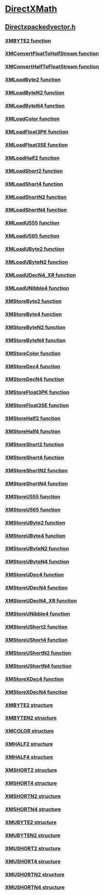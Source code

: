 # [DirectXMath](../_dxmath/index.md)
## [Directxpackedvector.h](index.md)
### [XMBYTE2 function](../directxpackedvector/nf-directxpackedvector-xmbyte2-xmbyte2.md)
### [XMConvertFloatToHalfStream function](../directxpackedvector/nf-directxpackedvector-xmconvertfloattohalfstream.md)
### [XMConvertHalfToFloatStream function](../directxpackedvector/nf-directxpackedvector-xmconverthalftofloatstream.md)
### [XMLoadByte2 function](../directxpackedvector/nf-directxpackedvector-xmloadbyte2.md)
### [XMLoadByteN2 function](../directxpackedvector/nf-directxpackedvector-xmloadbyten2.md)
### [XMLoadByteN4 function](../directxpackedvector/nf-directxpackedvector-xmloadbyten4.md)
### [XMLoadColor function](../directxpackedvector/nf-directxpackedvector-xmloadcolor.md)
### [XMLoadFloat3PK function](../directxpackedvector/nf-directxpackedvector-xmloadfloat3pk.md)
### [XMLoadFloat3SE function](../directxpackedvector/nf-directxpackedvector-xmloadfloat3se.md)
### [XMLoadHalf2 function](../directxpackedvector/nf-directxpackedvector-xmloadhalf2.md)
### [XMLoadShort2 function](../directxpackedvector/nf-directxpackedvector-xmloadshort2.md)
### [XMLoadShort4 function](../directxpackedvector/nf-directxpackedvector-xmloadshort4.md)
### [XMLoadShortN2 function](../directxpackedvector/nf-directxpackedvector-xmloadshortn2.md)
### [XMLoadShortN4 function](../directxpackedvector/nf-directxpackedvector-xmloadshortn4.md)
### [XMLoadU555 function](../directxpackedvector/nf-directxpackedvector-xmloadu555.md)
### [XMLoadU565 function](../directxpackedvector/nf-directxpackedvector-xmloadu565.md)
### [XMLoadUByte2 function](../directxpackedvector/nf-directxpackedvector-xmloadubyte2.md)
### [XMLoadUByteN2 function](../directxpackedvector/nf-directxpackedvector-xmloadubyten2.md)
### [XMLoadUDecN4_XR function](../directxpackedvector/nf-directxpackedvector-xmloadudecn4_xr.md)
### [XMLoadUNibble4 function](../directxpackedvector/nf-directxpackedvector-xmloadunibble4.md)
### [XMStoreByte2 function](../directxpackedvector/nf-directxpackedvector-xmstorebyte2.md)
### [XMStoreByte4 function](../directxpackedvector/nf-directxpackedvector-xmstorebyte4.md)
### [XMStoreByteN2 function](../directxpackedvector/nf-directxpackedvector-xmstorebyten2.md)
### [XMStoreByteN4 function](../directxpackedvector/nf-directxpackedvector-xmstorebyten4.md)
### [XMStoreColor function](../directxpackedvector/nf-directxpackedvector-xmstorecolor.md)
### [XMStoreDec4 function](../directxpackedvector/nf-directxpackedvector-xmstoredec4.md)
### [XMStoreDecN4 function](../directxpackedvector/nf-directxpackedvector-xmstoredecn4.md)
### [XMStoreFloat3PK function](../directxpackedvector/nf-directxpackedvector-xmstorefloat3pk.md)
### [XMStoreFloat3SE function](../directxpackedvector/nf-directxpackedvector-xmstorefloat3se.md)
### [XMStoreHalf2 function](../directxpackedvector/nf-directxpackedvector-xmstorehalf2.md)
### [XMStoreHalf4 function](../directxpackedvector/nf-directxpackedvector-xmstorehalf4.md)
### [XMStoreShort2 function](../directxpackedvector/nf-directxpackedvector-xmstoreshort2.md)
### [XMStoreShort4 function](../directxpackedvector/nf-directxpackedvector-xmstoreshort4.md)
### [XMStoreShortN2 function](../directxpackedvector/nf-directxpackedvector-xmstoreshortn2.md)
### [XMStoreShortN4 function](../directxpackedvector/nf-directxpackedvector-xmstoreshortn4.md)
### [XMStoreU555 function](../directxpackedvector/nf-directxpackedvector-xmstoreu555.md)
### [XMStoreU565 function](../directxpackedvector/nf-directxpackedvector-xmstoreu565.md)
### [XMStoreUByte2 function](../directxpackedvector/nf-directxpackedvector-xmstoreubyte2.md)
### [XMStoreUByte4 function](../directxpackedvector/nf-directxpackedvector-xmstoreubyte4.md)
### [XMStoreUByteN2 function](../directxpackedvector/nf-directxpackedvector-xmstoreubyten2.md)
### [XMStoreUByteN4 function](../directxpackedvector/nf-directxpackedvector-xmstoreubyten4.md)
### [XMStoreUDec4 function](../directxpackedvector/nf-directxpackedvector-xmstoreudec4.md)
### [XMStoreUDecN4 function](../directxpackedvector/nf-directxpackedvector-xmstoreudecn4.md)
### [XMStoreUDecN4_XR function](../directxpackedvector/nf-directxpackedvector-xmstoreudecn4_xr.md)
### [XMStoreUNibble4 function](../directxpackedvector/nf-directxpackedvector-xmstoreunibble4.md)
### [XMStoreUShort2 function](../directxpackedvector/nf-directxpackedvector-xmstoreushort2.md)
### [XMStoreUShort4 function](../directxpackedvector/nf-directxpackedvector-xmstoreushort4.md)
### [XMStoreUShortN2 function](../directxpackedvector/nf-directxpackedvector-xmstoreushortn2.md)
### [XMStoreUShortN4 function](../directxpackedvector/nf-directxpackedvector-xmstoreushortn4.md)
### [XMStoreXDec4 function](../directxpackedvector/nf-directxpackedvector-xmstorexdec4.md)
### [XMStoreXDecN4 function](../directxpackedvector/nf-directxpackedvector-xmstorexdecn4.md)
### [XMBYTE2 structure](../directxpackedvector/ns-directxpackedvector-xmbyte2.md)
### [XMBYTEN2 structure](../directxpackedvector/ns-directxpackedvector-xmbyten2.md)
### [XMCOLOR structure](../directxpackedvector/ns-directxpackedvector-xmcolor.md)
### [XMHALF2 structure](../directxpackedvector/ns-directxpackedvector-xmhalf2.md)
### [XMHALF4 structure](../directxpackedvector/ns-directxpackedvector-xmhalf4.md)
### [XMSHORT2 structure](../directxpackedvector/ns-directxpackedvector-xmshort2.md)
### [XMSHORT4 structure](../directxpackedvector/ns-directxpackedvector-xmshort4.md)
### [XMSHORTN2 structure](../directxpackedvector/ns-directxpackedvector-xmshortn2.md)
### [XMSHORTN4 structure](../directxpackedvector/ns-directxpackedvector-xmshortn4.md)
### [XMUBYTE2 structure](../directxpackedvector/ns-directxpackedvector-xmubyte2.md)
### [XMUBYTEN2 structure](../directxpackedvector/ns-directxpackedvector-xmubyten2.md)
### [XMUSHORT2 structure](../directxpackedvector/ns-directxpackedvector-xmushort2.md)
### [XMUSHORT4 structure](../directxpackedvector/ns-directxpackedvector-xmushort4.md)
### [XMUSHORTN2 structure](../directxpackedvector/ns-directxpackedvector-xmushortn2.md)
### [XMUSHORTN4 structure](../directxpackedvector/ns-directxpackedvector-xmushortn4.md)
